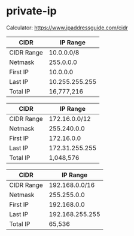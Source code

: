 # private-ip

Calculator: https://www.ipaddressguide.com/cidr

CIDR | IP Range
---|---
CIDR Range |10.0.0.0/8
Netmask	| 255.0.0.0
First IP | 10.0.0.0
Last IP	| 10.255.255.255
Total IP	| 16,777,216

CIDR | IP Range
---|---
CIDR Range | 172.16.0.0/12
Netmask | 255.240.0.0
First IP | 172.16.0.0
Last IP	| 172.31.255.255
Total IP | 1,048,576

CIDR | IP Range
---|---
CIDR Range | 192.168.0.0/16
Netmask	| 255.255.0.0
First IP | 192.168.0.0
Last IP	| 192.168.255.255
Total IP | 65,536

